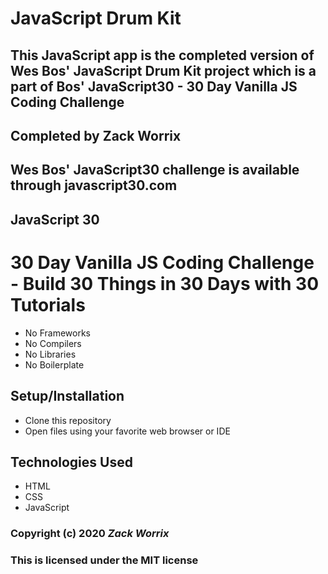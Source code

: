 # JavaScript Drum Kit

## This JavaScript app is the completed version of Wes Bos' JavaScript Drum Kit project which is a part of Bos' JavaScript30 - 30 Day Vanilla JS Coding Challenge


## Completed by Zack Worrix

## Wes Bos' JavaScript30 challenge is available through **javascript30.com**

## JavaScript 30

# 30 Day Vanilla JS Coding Challenge - Build 30 Things in 30 Days with 30 Tutorials

* No Frameworks
* No Compilers
* No Libraries
* No Boilerplate

## Setup/Installation

* Clone this repository
* Open files using your favorite web browser or IDE

## Technologies Used

* HTML
* CSS
* JavaScript

### Copyright (c) 2020 **_Zack Worrix_**
### This is licensed under the MIT license